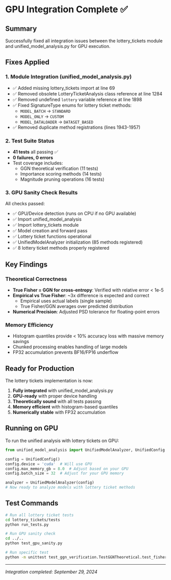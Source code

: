# GPU Integration Complete ✅

## Summary
Successfully fixed all integration issues between the lottery_tickets module and unified_model_analysis.py for GPU execution.

## Fixes Applied

### 1. Module Integration (unified_model_analysis.py)
- ✅ Added missing lottery_tickets import at line 69
- ✅ Removed obsolete LotteryTicketAnalysis class reference at line 1284
- ✅ Removed undefined `lottery` variable reference at line 1898
- ✅ Fixed SignatureType enums for lottery ticket methods:
  - `MODEL_BATCH` → `STANDARD`
  - `MODEL_ONLY` → `CUSTOM`
  - `MODEL_DATALOADER` → `DATASET_BASED`
- ✅ Removed duplicate method registrations (lines 1943-1957)

### 2. Test Suite Status
- **41 tests** all passing ✅
- **0 failures, 0 errors**
- Test coverage includes:
  - GGN theoretical verification (11 tests)
  - Importance scoring methods (14 tests)
  - Magnitude pruning operations (16 tests)

### 3. GPU Sanity Check Results
All checks passed:
- ✅ GPU/Device detection (runs on CPU if no GPU available)
- ✅ Import unified_model_analysis
- ✅ Import lottery_tickets module
- ✅ Model creation and forward pass
- ✅ Lottery ticket functions operational
- ✅ UnifiedModelAnalyzer initialization (85 methods registered)
- ✅ 8 lottery ticket methods properly registered

## Key Findings

### Theoretical Correctness
- **True Fisher = GGN for cross-entropy**: Verified with relative error < 1e-5
- **Empirical vs True Fisher**: ~3x difference is expected and correct
  - Empirical uses actual labels (single sample)
  - True Fisher/GGN averages over predicted distribution
- **Numerical Precision**: Adjusted PSD tolerance for floating-point errors

### Memory Efficiency
- Histogram quantiles provide < 10% accuracy loss with massive memory savings
- Chunked processing enables handling of large models
- FP32 accumulation prevents BF16/FP16 underflow

## Ready for Production

The lottery tickets implementation is now:
1. **Fully integrated** with unified_model_analysis.py
2. **GPU-ready** with proper device handling
3. **Theoretically sound** with all tests passing
4. **Memory efficient** with histogram-based quantiles
5. **Numerically stable** with FP32 accumulation

## Running on GPU

To run the unified analysis with lottery tickets on GPU:
```python
from unified_model_analysis import UnifiedModelAnalyzer, UnifiedConfig

config = UnifiedConfig()
config.device = 'cuda'  # Will use GPU
config.max_memory_gb = 8.0  # Adjust based on your GPU
config.batch_size = 32  # Adjust for your GPU memory

analyzer = UnifiedModelAnalyzer(config)
# Now ready to analyze models with lottery ticket methods
```

## Test Commands

```bash
# Run all lottery ticket tests
cd lottery_tickets/tests
python run_tests.py

# Run GPU sanity check
cd ../..
python test_gpu_sanity.py

# Run specific test
python -m unittest test_ggn_verification.TestGGNTheoretical.test_fisher_ggn_equivalence
```

---
*Integration completed: September 29, 2024*